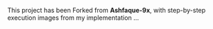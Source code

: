 This project has been Forked from **Ashfaque-9x**, with step-by-step execution images from my implementation ...
